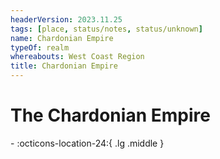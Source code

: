 ```yaml
---
headerVersion: 2023.11.25
tags: [place, status/notes, status/unknown]
name: Chardonian Empire
typeOf: realm
whereabouts: West Coast Region
title: Chardonian Empire
---
```

# The Chardonian Empire
<div class="grid cards ext-narrow-margin ext-one-column" markdown>
-    :octicons-location-24:{ .lg .middle }   
</div>



